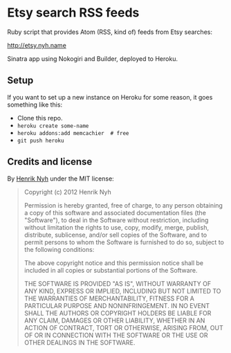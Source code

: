 # Etsy search RSS feeds

Ruby script that provides Atom (RSS, kind of) feeds from Etsy searches:

<http://etsy.nyh.name>

Sinatra app using Nokogiri and Builder, deployed to Heroku.


## Setup

If you want to set up a new instance on Heroku for some reason, it goes something like this:

* Clone this repo.
* `heroku create some-name`
* `heroku addons:add memcachier  # free`
* `git push heroku`


## Credits and license

By [Henrik Nyh](http://henrik.nyh.se/) under the MIT license:

>  Copyright (c) 2012 Henrik Nyh
>
>  Permission is hereby granted, free of charge, to any person obtaining a copy
>  of this software and associated documentation files (the "Software"), to deal
>  in the Software without restriction, including without limitation the rights
>  to use, copy, modify, merge, publish, distribute, sublicense, and/or sell
>  copies of the Software, and to permit persons to whom the Software is
>  furnished to do so, subject to the following conditions:
>
>  The above copyright notice and this permission notice shall be included in
>  all copies or substantial portions of the Software.
>
>  THE SOFTWARE IS PROVIDED "AS IS", WITHOUT WARRANTY OF ANY KIND, EXPRESS OR
>  IMPLIED, INCLUDING BUT NOT LIMITED TO THE WARRANTIES OF MERCHANTABILITY,
>  FITNESS FOR A PARTICULAR PURPOSE AND NONINFRINGEMENT. IN NO EVENT SHALL THE
>  AUTHORS OR COPYRIGHT HOLDERS BE LIABLE FOR ANY CLAIM, DAMAGES OR OTHER
>  LIABILITY, WHETHER IN AN ACTION OF CONTRACT, TORT OR OTHERWISE, ARISING FROM,
>  OUT OF OR IN CONNECTION WITH THE SOFTWARE OR THE USE OR OTHER DEALINGS IN
>  THE SOFTWARE.
